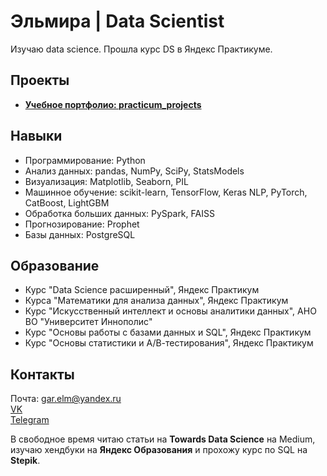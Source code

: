# Эльмира | Data Scientist

Изучаю data science. Прошла курс DS в Яндекс Практикуме. 

## Проекты
- **[Учебное портфолио: practicum_projects](https://github.com/ElmiraG/practicum_projects)**  

## Навыки
- Программирование: Python
- Анализ данных: pandas, NumPy, SciPy, StatsModels
- Визуализация: Matplotlib, Seaborn, PIL
- Машинное обучение: scikit-learn, TensorFlow, Keras NLP, PyTorch, CatBoost, LightGBM
- Обработка больших данных: PySpark, FAISS
- Прогнозирование: Prophet
- Базы данных: PostgreSQL

## Образование
- Курс "Data Science расширенный", Яндекс Практикум
- Курса "Математики для анализа данных", Яндекс Практикум
- Курс "Искусственный интеллект и основы аналитики данных", АНО ВО "Университет Иннополис"
- Курс "Основы работы с базами данных и SQL", Яндекс Практикум
- Курс "Основы статистики и А/В-тестирования", Яндекс Практикум
  
## Контакты
Почта: gar.elm@yandex.ru  
[VK](https://vk.com/elmira_miru)  
[Telegram](https://t.me/miramio)  

В свободное время читаю статьи на **Towards Data Science** на Medium, изучаю хендбуки на **Яндекс Образования** и прохожу курс по SQL на **Stepik**.

